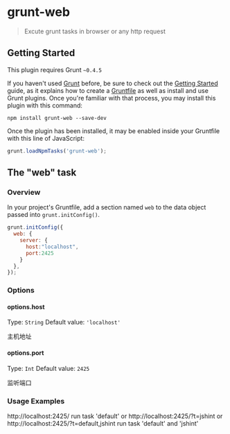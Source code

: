 # grunt-web

> Excute grunt tasks in browser or any http request

## Getting Started
This plugin requires Grunt `~0.4.5`

If you haven't used [Grunt](http://gruntjs.com/) before, be sure to check out the [Getting Started](http://gruntjs.com/getting-started) guide, as it explains how to create a [Gruntfile](http://gruntjs.com/sample-gruntfile) as well as install and use Grunt plugins. Once you're familiar with that process, you may install this plugin with this command:

```shell
npm install grunt-web --save-dev
```

Once the plugin has been installed, it may be enabled inside your Gruntfile with this line of JavaScript:

```js
grunt.loadNpmTasks('grunt-web');
```

## The "web" task

### Overview
In your project's Gruntfile, add a section named `web` to the data object passed into `grunt.initConfig()`.

```js
grunt.initConfig({
  web: {
    server: {
      host:"localhost",
	  port:2425
    }
  },
});
```

### Options

#### options.host
Type: `String`
Default value: `'localhost'`

主机地址

#### options.port
Type: `Int`
Default value: `2425`

监听端口

### Usage Examples
http://localhost:2425/ run task 'default'
or
http://localhost:2425/?t=jshint
or
http://localhost:2425/?t=default,jshint  run task 'default' and 'jshint'

